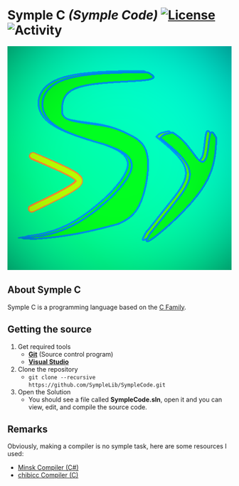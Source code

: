 # Symple C *(Symple Code)* [![License](https://img.shields.io/github/license/SympleLib/SympleCode?label=License)](LICENSE) ![Activity](https://img.shields.io/github/commit-activity/y/SympleLib/SympleCode?color=4&label=Commits)

![Symple](/res/Symple.png "Symple")

## About Symple C

Symple C is a programming language based on the [C Family](https://en.wikipedia.org/wiki/List_of_C-family_programming_languages).

## Getting the source

1) Get required tools
    - [**Git**](https://git-scm.com/download) (Source control program)
    - [**Visual Studio**](https://visualstudio.microsoft.com/)
2) Clone the repository
   - `git clone --recursive https://github.com/SympleLib/SympleCode.git`
3) Open the Solution
    - You should see a file called **SympleCode.sln**, open it and you can view, edit, and compile the source code.
  
## Remarks
  
Obviously, making a compiler is no symple task, here are some resources I used:
  - [Minsk Compiler (C#)](https://github.com/terrajobst/minsk)
  - [chibicc Compiler (C)](https://github.com/rui314/chibicc)
